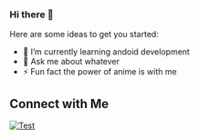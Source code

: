 ### Hi there 👋


Here are some ideas to get you started:

- 🌱 I’m currently learning andoid development
- 💬 Ask me about whatever
- ⚡ Fun fact the power of anime is with me


## Connect with Me

[![Test](https://img.icons8.com/fluency/48/null/instagram-new.png)](https://www.instagram.com/muftahh_/)

